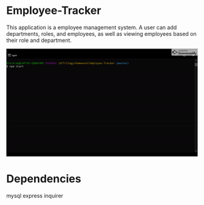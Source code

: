 # Employee-Tracker

This application is a employee management system. A user can add departments, roles, and employees, as well as viewing employees based on their role and department. 

![alt text](assets/images/demo.gif)

# Dependencies

mysql
express
inquirer
